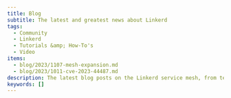 ```yaml
---
title: Blog
subtitle: The latest and greatest news about Linkerd
tags:
  - Community
  - Linkerd
  - Tutorials &amp; How-To's
  - Video
items:
  - blog/2023/1107-mesh-expansion.md
  - blog/2023/1011-cve-2023-44487.md
description: The latest blog posts on the Linkerd service mesh, from technical tutorials to announcements to what's next on the roadmap.
keywords: []
---
```

